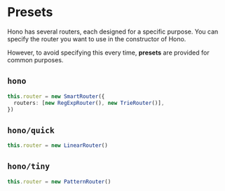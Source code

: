 # Presets

Hono has several routers, each designed for a specific purpose.
You can specify the router you want to use in the constructor of Hono.

However, to avoid specifying this every time, **presets** are provided for common purposes.

## `hono`

```ts
this.router = new SmartRouter({
  routers: [new RegExpRouter(), new TrieRouter()],
})
```

## `hono/quick`

```ts
this.router = new LinearRouter()
```

## `hono/tiny`

```ts
this.router = new PatternRouter()
```
